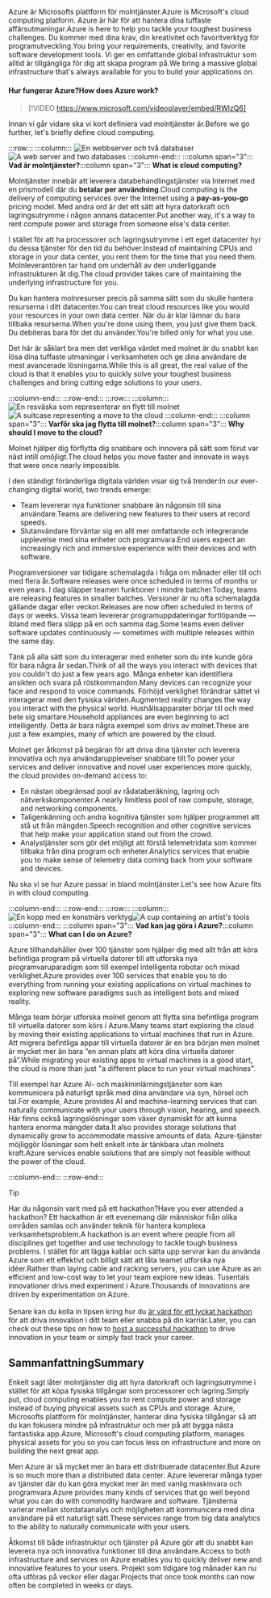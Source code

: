 <span data-ttu-id="a0af6-101">Azure är Microsofts plattform för molntjänster.</span><span class="sxs-lookup"><span data-stu-id="a0af6-101">Azure is Microsoft's cloud computing platform.</span></span> <span data-ttu-id="a0af6-102">Azure är här för att hantera dina tuffaste affärsutmaningar.</span><span class="sxs-lookup"><span data-stu-id="a0af6-102">Azure is here to help you tackle your toughest business challenges.</span></span> <span data-ttu-id="a0af6-103">Du kommer med dina krav, din kreativitet och favoritverktyg för programutveckling.</span><span class="sxs-lookup"><span data-stu-id="a0af6-103">You bring your requirements, creativity, and favorite software development tools.</span></span> <span data-ttu-id="a0af6-104">Vi ger en omfattande global infrastruktur som alltid är tillgängliga för dig att skapa program på.</span><span class="sxs-lookup"><span data-stu-id="a0af6-104">We bring a massive global infrastructure that's always available for you to build your applications on.</span></span>

#### <a name="how-does-azure-work"></a><span data-ttu-id="a0af6-105">Hur fungerar Azure?</span><span class="sxs-lookup"><span data-stu-id="a0af6-105">How does Azure work?</span></span>

> [!VIDEO https://www.microsoft.com/videoplayer/embed/RWlzQ6]

<span data-ttu-id="a0af6-106">Innan vi går vidare ska vi kort definiera vad molntjänster är.</span><span class="sxs-lookup"><span data-stu-id="a0af6-106">Before we go further, let's briefly define cloud computing.</span></span>

:::row:::
  :::column:::
    <span data-ttu-id="a0af6-107">![En webbserver och två databaser](../media/2-cloud-computing.png)</span><span class="sxs-lookup"><span data-stu-id="a0af6-107">![A web server and two databases](../media/2-cloud-computing.png)</span></span>
  :::column-end:::
    <span data-ttu-id="a0af6-108">:::column span="3"::: **Vad är molntjänster?**</span><span class="sxs-lookup"><span data-stu-id="a0af6-108">:::column span="3"::: **What is cloud computing?**</span></span>

<span data-ttu-id="a0af6-109">Molntjänster innebär att leverera databehandlingstjänster via Internet med en prismodell där du **betalar per användning**.</span><span class="sxs-lookup"><span data-stu-id="a0af6-109">Cloud computing is the delivery of computing services over the Internet using a **pay-as-you-go** pricing model.</span></span> <span data-ttu-id="a0af6-110">Med andra ord är det ett sätt att hyra datorkraft och lagringsutrymme i någon annans datacenter.</span><span class="sxs-lookup"><span data-stu-id="a0af6-110">Put another way, it's a way to rent compute power and storage from someone else's data center.</span></span>

<span data-ttu-id="a0af6-111">I stället för att ha processorer och lagringsutrymme i ett eget datacenter hyr du dessa tjänster för den tid du behöver.</span><span class="sxs-lookup"><span data-stu-id="a0af6-111">Instead of maintaining CPUs and storage in your data center, you rent them for the time that you need them.</span></span> <span data-ttu-id="a0af6-112">Molnleverantören tar hand om underhåll av den underliggande infrastrukturen åt dig.</span><span class="sxs-lookup"><span data-stu-id="a0af6-112">The cloud provider takes care of maintaining the underlying infrastructure for you.</span></span>

<span data-ttu-id="a0af6-113">Du kan hantera molnresurser precis på samma sätt som du skulle hantera resurserna i ditt datacenter.</span><span class="sxs-lookup"><span data-stu-id="a0af6-113">You can treat cloud resources like you would your resources in your own data center.</span></span> <span data-ttu-id="a0af6-114">När du är klar lämnar du bara tillbaka resurserna.</span><span class="sxs-lookup"><span data-stu-id="a0af6-114">When you're done using them, you just give them back.</span></span> <span data-ttu-id="a0af6-115">Du debiteras bara för det du använder.</span><span class="sxs-lookup"><span data-stu-id="a0af6-115">You're billed only for what you use.</span></span>

<span data-ttu-id="a0af6-116">Det här är såklart bra men det verkliga värdet med molnet är du snabbt kan lösa dina tuffaste utmaningar i verksamheten och ge dina användare de mest avancerade lösningarna.</span><span class="sxs-lookup"><span data-stu-id="a0af6-116">While this is all great, the real value of the cloud is that it enables you to quickly solve your toughest business challenges and bring cutting edge solutions to your users.</span></span>

  :::column-end:::
:::row-end:::
:::row:::
  :::column:::
    <span data-ttu-id="a0af6-117">![En resväska som representerar en flytt till molnet](../media/2-why-cloud.png)</span><span class="sxs-lookup"><span data-stu-id="a0af6-117">![A suitcase representing a move to the cloud](../media/2-why-cloud.png)</span></span>
  :::column-end:::
    <span data-ttu-id="a0af6-118">:::column span="3"::: **Varför ska jag flytta till molnet?**</span><span class="sxs-lookup"><span data-stu-id="a0af6-118">:::column span="3"::: **Why should I move to the cloud?**</span></span>

<span data-ttu-id="a0af6-119">Molnet hjälper dig förflytta dig snabbare och innovera på sätt som förut var näst intill omöjligt.</span><span class="sxs-lookup"><span data-stu-id="a0af6-119">The cloud helps you move faster and innovate in ways that were once nearly impossible.</span></span>

<span data-ttu-id="a0af6-120">I den ständigt föränderliga digitala världen visar sig två trender:</span><span class="sxs-lookup"><span data-stu-id="a0af6-120">In our ever-changing digital world, two trends emerge:</span></span>

* <span data-ttu-id="a0af6-121">Team levererar nya funktioner snabbare än någonsin till sina användare.</span><span class="sxs-lookup"><span data-stu-id="a0af6-121">Teams are delivering new features to their users at record speeds.</span></span>
* <span data-ttu-id="a0af6-122">Slutanvändare förväntar sig en allt mer omfattande och integrerande upplevelse med sina enheter och programvara.</span><span class="sxs-lookup"><span data-stu-id="a0af6-122">End users expect an increasingly rich and immersive experience with their devices and with software.</span></span>

<span data-ttu-id="a0af6-123">Programversioner var tidigare schemalagda i fråga om månader eller till och med flera år.</span><span class="sxs-lookup"><span data-stu-id="a0af6-123">Software releases were once scheduled in terms of months or even years.</span></span> <span data-ttu-id="a0af6-124">I dag släpper teamen funktioner i mindre batcher.</span><span class="sxs-lookup"><span data-stu-id="a0af6-124">Today, teams are releasing features in smaller batches.</span></span> <span data-ttu-id="a0af6-125">Versioner är nu ofta schemalagda gällande dagar eller veckor.</span><span class="sxs-lookup"><span data-stu-id="a0af6-125">Releases are now often scheduled in terms of days or weeks.</span></span> <span data-ttu-id="a0af6-126">Vissa team levererar programuppdateringar fortlöpande &mdash; ibland med flera släpp på en och samma dag.</span><span class="sxs-lookup"><span data-stu-id="a0af6-126">Some teams even deliver software updates continuously &mdash; sometimes with multiple releases within the same day.</span></span>

<span data-ttu-id="a0af6-127">Tänk på alla sätt som du interagerar med enheter som du inte kunde göra för bara några år sedan.</span><span class="sxs-lookup"><span data-stu-id="a0af6-127">Think of all the ways you interact with devices that you couldn't do just a few years ago.</span></span> <span data-ttu-id="a0af6-128">Många enheter kan identifiera ansikten och svara på röstkommandon.</span><span class="sxs-lookup"><span data-stu-id="a0af6-128">Many devices can recognize your face and respond to voice commands.</span></span> <span data-ttu-id="a0af6-129">Förhöjd verklighet förändrar sättet vi interagerar med den fysiska världen.</span><span class="sxs-lookup"><span data-stu-id="a0af6-129">Augmented reality changes the way you interact with the physical world.</span></span> <span data-ttu-id="a0af6-130">Hushållsapparater börjar till och med bete sig smartare.</span><span class="sxs-lookup"><span data-stu-id="a0af6-130">Household appliances are even beginning to act intelligently.</span></span> <span data-ttu-id="a0af6-131">Detta är bara några exempel som drivs av molnet.</span><span class="sxs-lookup"><span data-stu-id="a0af6-131">These are just a few examples, many of which are powered by the cloud.</span></span>

<span data-ttu-id="a0af6-132">Molnet ger åtkomst på begäran för att driva dina tjänster och leverera innovativa och nya användarupplevelser snabbare till:</span><span class="sxs-lookup"><span data-stu-id="a0af6-132">To power your services and deliver innovative and novel user experiences more quickly, the cloud provides on-demand access to:</span></span>

* <span data-ttu-id="a0af6-133">En nästan obegränsad pool av rådataberäkning, lagring och nätverkskomponenter.</span><span class="sxs-lookup"><span data-stu-id="a0af6-133">A nearly limitless pool of raw compute, storage, and networking components.</span></span>
* <span data-ttu-id="a0af6-134">Taligenkänning och andra kognitiva tjänster som hjälper programmet att stå ut från mängden.</span><span class="sxs-lookup"><span data-stu-id="a0af6-134">Speech recognition and other cognitive services that help make your application stand out from the crowd.</span></span>
* <span data-ttu-id="a0af6-135">Analystjänster som gör det möjligt att förstå telemetridata som kommer tillbaka från dina program och enheter.</span><span class="sxs-lookup"><span data-stu-id="a0af6-135">Analytics services that enable you to make sense of telemetry data coming back from your software and devices.</span></span>

<span data-ttu-id="a0af6-136">Nu ska vi se hur Azure passar in bland molntjänster.</span><span class="sxs-lookup"><span data-stu-id="a0af6-136">Let's see how Azure fits in with cloud computing.</span></span>

  :::column-end:::
:::row-end:::
:::row:::
  :::column:::
    <span data-ttu-id="a0af6-137">![En kopp med en konstnärs verktyg](../media/2-azure.png)</span><span class="sxs-lookup"><span data-stu-id="a0af6-137">![A cup containing an artist's tools](../media/2-azure.png)</span></span>
  :::column-end:::
    <span data-ttu-id="a0af6-138">:::column span="3"::: **Vad kan jag göra i Azure?**</span><span class="sxs-lookup"><span data-stu-id="a0af6-138">:::column span="3"::: **What can I do on Azure?**</span></span>

<span data-ttu-id="a0af6-139">Azure tillhandahåller över 100 tjänster som hjälper dig med allt från att köra befintliga program på virtuella datorer till att utforska nya programvaruparadigm som till exempel intelligenta robotar och mixad verklighet.</span><span class="sxs-lookup"><span data-stu-id="a0af6-139">Azure provides over 100 services that enable you to do everything from running your existing applications on virtual machines to exploring new software paradigms such as intelligent bots and mixed reality.</span></span>

<span data-ttu-id="a0af6-140">Många team börjar utforska molnet genom att flytta sina befintliga program till virtuella datorer som körs i Azure.</span><span class="sxs-lookup"><span data-stu-id="a0af6-140">Many teams start exploring the cloud by moving their existing applications to virtual machines that run in Azure.</span></span> <span data-ttu-id="a0af6-141">Att migrera befintliga appar till virtuella datorer är en bra början men molnet är mycket mer än bara ”en annan plats att köra dina virtuella datorer på”.</span><span class="sxs-lookup"><span data-stu-id="a0af6-141">While migrating your existing apps to virtual machines is a good start, the cloud is more than just "a different place to run your virtual machines".</span></span>

<span data-ttu-id="a0af6-142">Till exempel har Azure AI- och maskininlärningstjänster som kan kommunicera på naturligt språk med dina användare via syn, hörsel och tal.</span><span class="sxs-lookup"><span data-stu-id="a0af6-142">For example, Azure provides AI and machine-learning services that can naturally communicate with your users through vision, hearing, and speech.</span></span> <span data-ttu-id="a0af6-143">Här finns också lagringslösningar som växer dynamiskt för att kunna hantera enorma mängder data.</span><span class="sxs-lookup"><span data-stu-id="a0af6-143">It also provides storage solutions that dynamically grow to accommodate massive amounts of data.</span></span> <span data-ttu-id="a0af6-144">Azure-tjänster möjliggör lösningar som helt enkelt inte är tänkbara utan molnets kraft.</span><span class="sxs-lookup"><span data-stu-id="a0af6-144">Azure services enable solutions that are simply not feasible without the power of the cloud.</span></span>

  :::column-end:::
:::row-end:::

> [!TIP]
> <span data-ttu-id="a0af6-145">Har du någonsin varit med på ett hackathon?</span><span class="sxs-lookup"><span data-stu-id="a0af6-145">Have you ever attended a hackathon?</span></span> <span data-ttu-id="a0af6-146">Ett hackathon är ett evenemang där människor från olika områden samlas och använder teknik för hantera komplexa verksamhetsproblem.</span><span class="sxs-lookup"><span data-stu-id="a0af6-146">A hackathon is an event where people from all disciplines get together and use technology to tackle tough business problems.</span></span> <span data-ttu-id="a0af6-147">I stället för att lägga kablar och sätta upp servrar kan du använda Azure som ett effektivt och billigt sätt att låta teamet utforska nya idéer.</span><span class="sxs-lookup"><span data-stu-id="a0af6-147">Rather than laying cable and racking servers, you can use Azure as an efficient and low-cost way to let your team explore new ideas.</span></span> <span data-ttu-id="a0af6-148">Tusentals innovationer drivs med experiment i Azure.</span><span class="sxs-lookup"><span data-stu-id="a0af6-148">Thousands of innovations are driven by experimentation on Azure.</span></span><br><br><span data-ttu-id="a0af6-149">Senare kan du kolla in tipsen kring hur du [är värd för ett lyckat hackathon](https://blogs.msdn.microsoft.com/uk_faculty_connection/2017/06/19/hosting-and-performing-hackathons/?azure-portal=true) för att driva innovation i ditt team eller snabba på din karriär.</span><span class="sxs-lookup"><span data-stu-id="a0af6-149">Later, you can check out these tips on how to [host a successful hackathon](https://blogs.msdn.microsoft.com/uk_faculty_connection/2017/06/19/hosting-and-performing-hackathons/?azure-portal=true) to drive innovation in your team or simply fast track your career.</span></span>

## <a name="summary"></a><span data-ttu-id="a0af6-150">Sammanfattning</span><span class="sxs-lookup"><span data-stu-id="a0af6-150">Summary</span></span>

<span data-ttu-id="a0af6-151">Enkelt sagt låter molntjänster dig att hyra datorkraft och lagringsutrymme i stället för att köpa fysiska tillgångar som processorer och lagring.</span><span class="sxs-lookup"><span data-stu-id="a0af6-151">Simply put, cloud computing enables you to rent compute power and storage instead of buying physical assets such as CPUs and storage.</span></span> <span data-ttu-id="a0af6-152">Azure, Microsofts plattform för molntjänster, hanterar dina fysiska tillgångar så att du kan fokusera mindre på infrastruktur och mer på att bygga nästa fantastiska app.</span><span class="sxs-lookup"><span data-stu-id="a0af6-152">Azure, Microsoft's cloud computing platform, manages physical assets for you so you can focus less on infrastructure and more on building the next great app.</span></span>

<span data-ttu-id="a0af6-153">Men Azure är så mycket mer än bara ett distribuerade datacenter.</span><span class="sxs-lookup"><span data-stu-id="a0af6-153">But Azure is so much more than a distributed data center.</span></span> <span data-ttu-id="a0af6-154">Azure levererar många typer av tjänster där du kan göra mycket mer än med vanlig maskinvara och programvara.</span><span class="sxs-lookup"><span data-stu-id="a0af6-154">Azure provides many kinds of services that go well beyond what you can do with commodity hardware and software.</span></span> <span data-ttu-id="a0af6-155">Tjänsterna varierar mellan stordataanalys och möjligheten att kommunicera med dina användare på ett naturligt sätt.</span><span class="sxs-lookup"><span data-stu-id="a0af6-155">These services range from big data analytics to the ability to naturally communicate with your users.</span></span>

<span data-ttu-id="a0af6-156">Åtkomst till både infrastruktur och tjänster på Azure gör att du snabbt kan leverera nya och innovativa funktioner till dina användare.</span><span class="sxs-lookup"><span data-stu-id="a0af6-156">Access to both infrastructure and services on Azure enables you to quickly deliver new and innovative features to your users.</span></span> <span data-ttu-id="a0af6-157">Projekt som tidigare tog månader kan nu ofta utföras på veckor eller dagar.</span><span class="sxs-lookup"><span data-stu-id="a0af6-157">Projects that once took months can now often be completed in weeks or days.</span></span>
